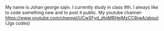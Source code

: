 My name is Johan george sajin.
I currently study in class 9th.
I always like to code something new and to post it public.
My youtube channel- https://www.youtube.com/channel/UCwSFyd_dtqMRHejMzCC8neA/about (Jgs codes) 

